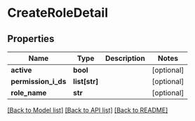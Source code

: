 # CreateRoleDetail

## Properties
Name | Type | Description | Notes
------------ | ------------- | ------------- | -------------
**active** | **bool** |  | [optional] 
**permission_i_ds** | **list[str]** |  | [optional] 
**role_name** | **str** |  | [optional] 

[[Back to Model list]](../README.md#documentation-for-models) [[Back to API list]](../README.md#documentation-for-api-endpoints) [[Back to README]](../README.md)


